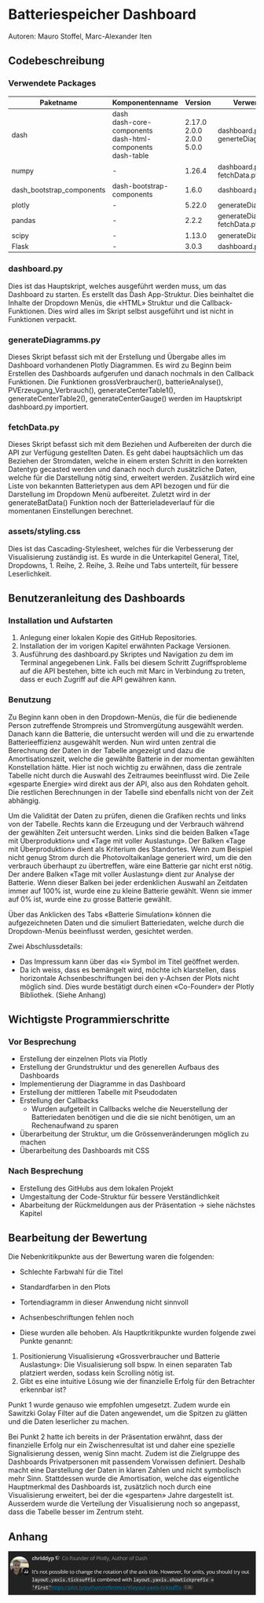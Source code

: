 # Batteriespeicher Dashboard 
Autoren: Mauro Stoffel, Marc-Alexander Iten
## Codebeschreibung
### Verwendete Packages 

| Paketname| Komponentenname | Version   | Verwendet in                          |
|-----| --- |-------------------------------------|---------------------------------------|
| dash| dash<br/>dash-core-components<br/>dash-html- components<br/>dash-table | 2.17.0<br/>2.0.0<br/>2.0.0<br/>5.0.0 | dashboard.py<br/>generteDiagrams.py   |
| numpy| - | 1.26.4    | dashboard.py<br/>fetchData.py         |
| dash_bootstrap_components |dash-bootstrap-components| 1.6.0 | dashboard.py                          | 
| plotly| - | 5.22.0| generateDiagramms.py                  |
| pandas| -| 2.2.2| generateDiagramms.py<br/>fetchData.py | 
| scipy | -| 1.13.0      | generateDiagramms.py                  |
| Flask | - | 3.0.3 | dashboard.py                          |

### dashboard.py
Dies ist das Hauptskript, welches ausgeführt werden muss, um das Dashboard zu starten. Es erstellt das Dash App-Struktur. Dies beinhaltet die Inhalte der Dropdown Menüs, die «HTML» Struktur und die Callback-Funktionen. Dies wird alles im Skript selbst ausgeführt und ist nicht in Funktionen verpackt.

### generateDiagramms.py
Dieses Skript befasst sich mit der Erstellung und Übergabe alles im Dashboard vorhandenen Plotly Diagrammen. Es wird zu Beginn beim Erstellen des Dashboards aufgerufen und danach nochmals in den Callback Funktionen. Die Funktionen grossVerbraucher(), batterieAnalyse(), PVErzeugung_Verbrauch(), generateCenterTable1(), generateCenterTable2(), generateCenterGauge() werden im Hauptskript dashboard.py importiert.

### fetchData.py
Dieses Skript befasst sich mit dem Beziehen und Aufbereiten der durch die API zur Verfügung gestellten Daten. Es geht dabei hauptsächlich um das Beziehen der Stromdaten, welche in einem ersten Schritt in den korrekten Datentyp gecasted werden und danach noch durch zusätzliche Daten, welche für die Darstellung nötig sind, erweitert werden. Zusätzlich wird eine Liste von bekannten Batterietypen aus dem API bezogen und für die Darstellung im Dropdown Menü aufbereitet. Zuletzt wird in der generateBatData() Funktion noch der Batterieladeverlauf für die momentanen Einstellungen berechnet.

### assets/styling.css
Dies ist das Cascading-Stylesheet, welches für die Verbesserung der Visualisierung zuständig ist. Es wurde in die Unterkapitel General, Titel, Dropdowns, 1. Reihe, 2. Reihe, 3. Reihe und Tabs unterteilt, für bessere Leserlichkeit.

## Benutzeranleitung des Dashboards
### Installation und Aufstarten
1. Anlegung einer lokalen Kopie des GitHub Repositories.
2. Installation der im vorigen Kapitel erwähnten Package Versionen.
3. Ausführung des dashboard.py Skriptes und Navigation zu dem im Terminal angegebenen Link. Falls bei diesem Schritt Zugriffsprobleme auf die API bestehen, bitte ich euch mit Marc in Verbindung zu treten, dass er euch Zugriff auf die API gewähren kann.

### Benutzung
Zu Beginn kann oben in den Dropdown-Menüs, die für die bedienende Person zutreffende Strompreis und Stromvergütung ausgewählt werden. Danach kann die Batterie, die untersucht werden will und die zu erwartende Batterieeffizienz ausgewählt werden. Nun wird unten zentral die Berechnung der Daten in der Tabelle angezeigt und dazu die Amortisationszeit, welche die gewählte Batterie in der momentan gewählten Konstellation hätte. Hier ist noch wichtig zu erwähnen, dass die zentrale Tabelle nicht durch die Auswahl des Zeitraumes beeinflusst wird. Die Zeile «gesparte Energie» wird direkt aus der API, also aus den Rohdaten geholt. Die restlichen Berechnungen in der Tabelle sind ebenfalls nicht von der Zeit abhängig.

Um die Validität der Daten zu prüfen, dienen die Grafiken rechts und links von der Tabelle. Rechts kann die Erzeugung und der Verbrauch während der gewählten Zeit untersucht werden. Links sind die beiden Balken «Tage mit Überproduktion» und «Tage mit voller Auslastung». Der Balken «Tage mit Überproduktion» dient als Kriterium des Standortes. Wenn zum Beispiel nicht genug Strom durch die Photovoltaikanlage generiert wird, um die den verbrauch überhaupt zu übertreffen, wäre eine Batterie gar nicht erst nötig. Der andere Balken «Tage mit voller Auslastung» dient zur Analyse der Batterie. Wenn dieser Balken bei jeder erdenklichen Auswahl an Zeitdaten immer auf 100% ist, wurde eine zu kleine Batterie gewählt. Wenn sie immer auf 0% ist, wurde eine zu grosse Batterie gewählt.

Über das Anklicken des Tabs «Batterie Simulation» können die aufgezeichneten Daten und die simuliert Batteriedaten, welche durch die Dropdown-Menüs beeinflusst werden, gesichtet werden.

Zwei Abschlussdetails:
- Das Impressum kann über das «i» Symbol im Titel geöffnet werden.
- Da ich weiss, dass es bemängelt wird, möchte ich klarstellen, dass horizontale Achsenbeschriftungen bei den y-Achsen der Plots nicht möglich sind. Dies wurde bestätigt durch einen «Co-Founder» der Plotly Bibliothek. (Siehe Anhang)

## Wichtigste Programmierschritte
### Vor Besprechung
- Erstellung der einzelnen Plots via Plotly
- Erstellung der Grundstruktur und des generellen Aufbaus des Dashboards
- Implementierung der Diagramme in das Dashboard
- Erstellung der mittleren Tabelle mit Pseudodaten
- Erstellung der Callbacks
  - Wurden aufgeteilt in Callbacks welche die Neuerstellung der Batteriedaten benötigen und die die sie nicht benötigen, um an Rechenaufwand zu sparen
- Überarbeitung der Struktur, um die Grössenveränderungen möglich zu machen
- Überarbeitung des Dashboards mit CSS

### Nach Besprechung
- Erstellung des GitHubs aus dem lokalen Projekt
- Umgestaltung der Code-Struktur für bessere Verständlichkeit
- Abarbeitung der Rückmeldungen aus der Präsentation → siehe nächstes Kapitel

## Bearbeitung der Bewertung
Die Nebenkritikpunkte aus der Bewertung waren die folgenden:
- Schlechte Farbwahl für die Titel
- Standardfarben in den Plots
- Tortendiagramm in dieser Anwendung nicht sinnvoll
- Achsenbeschriftungen fehlen noch

- Diese wurden alle behoben. Als Hauptkritikpunkte wurden folgende zwei Punkte genannt:
1. Positionierung Visualisierung «Grossverbraucher und Batterie Auslastung»: Die Visualisierung soll bspw. In einen separaten Tab platziert werden, sodass kein Scrolling nötig ist.
2. Gibt es eine intuitive Lösung wie der finanzielle Erfolg für den Betrachter erkennbar ist?

Punkt 1 wurde genauso wie empfohlen umgesetzt. Zudem wurde ein Sawitzki Golay Filter auf die Daten angewendet, um die Spitzen zu glätten und die Daten leserlicher zu machen.

Bei Punkt 2 hatte ich bereits in der Präsentation erwähnt, dass der finanzielle Erfolg nur ein Zwischenresultat ist und daher eine spezielle Signalisierung dessen, wenig Sinn macht. Zudem ist die Zielgruppe des Dashboards Privatpersonen mit passendem Vorwissen definiert. Deshalb macht eine Darstellung der Daten in klaren Zahlen und nicht symbolisch mehr Sinn. Stattdessen wurde die Amortisation, welche das eigentliche Hauptmerkmal des Dashboards ist, zusätzlich noch durch eine Visualisierung erweitert, bei der die «gesparten» Jahre dargestellt ist. Ausserdem wurde die Verteilung der Visualisierung noch so angepasst, dass die Tabelle besser im Zentrum steht.

## Anhang
<img src="assets/readme-chriddyp.png">
